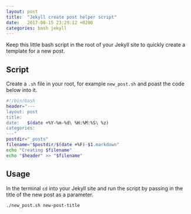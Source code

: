 ```yaml
---
layout: post
title:  "Jekyll create post helper script"
date:   2017-08-15 23:29:12 +0200
categories: bash jekyll
---
```


Keep this little bash script in the root of your Jekyll site to quickly create a template for a new post.

## Script ##

Create a `.sh` file in your root, for example `new_post.sh` and poast the code below into it.

```bash
#!/bin/bash
header="---
layout: post
title:  
date:   $(date +%Y-%m-%d\ %H:%M:%S\ %z)
categories: 
---"
postdir="_posts"
filename="$postdir/$(date +%F)-$1.markdown"
echo "Creating $filename"
echo "$header" >> "$filename"
```

## Usage ##

In the terminal `cd` into your Jekyll site and run the script by passing in the title of the new post as a parameter.

```bash
./new_post.sh new-post-title
```